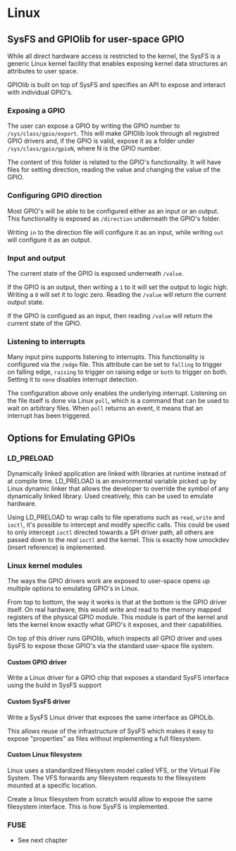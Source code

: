 
# Linux

## SysFS and GPIOlib for user-space GPIO
While all direct hardware access is restricted to the kernel, the SysFS is a generic Linux kernel facility that enables exposing kernel data structures an attributes to user space.

GPIOlib is built on top of SysFS and specifies an API to expose and interact with individual GPIO's.

### Exposing a GPIO
The user can expose a GPIO by writing the GPIO number to `/sys/class/gpio/export`. This will make GPIOlib look through all registred GPIO drivers and, if the GPIO is valid, expose it as a folder under `/sys/class/gpio/gpioN`, where N is the GPIO number.

The content of this folder is related to the GPIO's functionality. It will have files for setting direction, reading the value and changing the value of the GPIO.

### Configuring GPIO direction
Most GPIO's will be able to be configured either as an input or an output. This functionality is exposed as `/direction` underneath the GPIO's folder.

Writing `in` to the direction file will configure it as an input, while writing `out` will configure it as an output.

### Input and output
The current state of the GPIO is exposed underneath `/value`. 

If the GPIO is an output, then writing a `1` to it will set the output to logic high. Writing a `0` will set it to logic zero. Reading the `/value` will return the current output state.

If the GPIO is configued as an input, then reading `/value` will return the current state of the GPIO. 

### Listening to interrupts
Many input pins supports listening to interrupts. This functionality is configured via the `/edge` file. This attribute can be set to `falling` to trigger on falling edge, `raising` to trigger on raising edge or `both` to trigger on both. Setting it to `none` disables interrupt detection.

The configuration above only enables the underlying interrupt. Listening on the file itself is done via Linux `poll`, which is a command that can be used to wait on arbitrary files. When `poll` returns an event, it means that an interrupt has been triggered.

## Options for Emulating GPIOs

### LD_PRELOAD

Dynamically linked application are linked with libraries at runtime instead of at compile time. LD_PRELOAD is an environmental variable picked up by Linux dynamic linker that allows the developer to override the symbol of any dynamically linked library. Used creatively, this can be used to emulate hardware.

Using LD_PRELOAD to wrap calls to file operations such as `read`, `write` and `ioctl`, it's possible to intercept and modify specific calls. This could be used to only intercept `ioctl` directed towards a SPI driver path, all others are passed down to the *real* `ioctl` and the kernel. This is exactly how umockdev (insert reference) is implemented.

### Linux kernel modules

The ways the GPIO drivers work are exposed to user-space opens up multiple options to emulating GPIO's in Linux.

From top to bottom, the way it works is that at the bottom is the GPIO driver itself. On real hardware, this would write and read to the memory mapped registers of the physical GPIO module. This module is part of the kernel and lets the kernel know exactly what GPIO's it exposes, and their capabilities.

On top of this driver runs GPIOlib, which inspects all GPIO driver and uses SysFS to expose those GPIO's via the standard user-space file system.

#### Custom GPIO driver
Write a Linux driver for a GPIO chip that exposes a standard SysFS interface using the build in SysFS support

#### Custom SysFS driver
Write a SysFS Linux driver that exposes the same interface as GPIOLib.

This allows reuse of the infrastructure of SysFS which makes it easy to expose "properties" as files without implementing a full filesystem.

#### Custom Linux filesystem
Linux uses a standardized filesystem model called VFS, or the Virtual File System. The VFS forwards any filesystem requests to the filesystem mounted at a specific location.

Create a linux filesystem from scratch would allow to expose the same filesystem interface. This is how SysFS is implemented.

### FUSE

- See next chapter
